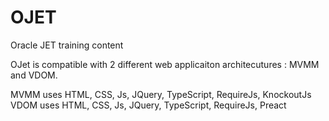 # OJET
Oracle JET training content

OJet is compatible with 2 different web applicaiton architecutures : MVMM and VDOM.

MVMM uses HTML, CSS, Js, JQuery, TypeScript, RequireJs, KnockoutJs
VDOM uses HTML, CSS, Js, JQuery, TypeScript, RequireJs, Preact

